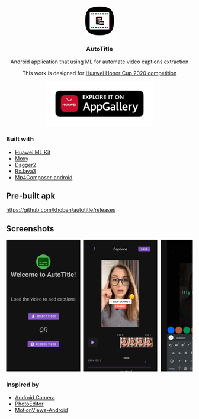<p align="center">
  <a href="">
    <img src="images/appgallery.png" 
    alt="AutoTitle" width="80" height="80">
  </a>
    <h3 align="center">AutoTitle</h3>
  <p align="center">
    Android application that using ML for automate video captions extraction
  </p>
</p>

<p align="center">
This work is designed for <a href="https://honorcup.ru/">Huawei Honor Cup 2020 competition</a>
</p>

<p align="center">
  <a href="https://appgallery.huawei.com/#/app/C103156905">
    <img src="images/applink.png" width="288" heigth="100"/>
  </a>
</p>

### Built with
- [Huawei ML Kit](https://developer.huawei.com/consumer/en/hms/huawei-mlkit/)
- [Moxy](https://github.com/moxy-community/Moxy)
- [Dagger2](https://github.com/google/dagger)
- [RxJava3](https://github.com/ReactiveX/RxJava)
- [Mp4Composer-android](https://github.com/MasayukiSuda/Mp4Composer-android)


## Pre-built apk

https://github.com/khoben/autotitle/releases

## Screenshots

<pre>
<img src="images/1-h.png" width="200" /> <img src="images/2-h.png" width="200" /> <img src="images/3-h.png" width="200" /> <img src="images/4-h.png" width="200" />
</pre>


### Inspired by
* [Android Camera](https://github.com/aserbao/AndroidCamera)
* [PhotoEditor](https://github.com/burhanrashid52/PhotoEditor)
* [MotionViews-Android](https://github.com/uptechteam/MotionViews-Android)
